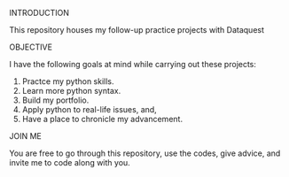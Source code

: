 INTRODUCTION

This repository houses my follow-up practice projects with Dataquest

OBJECTIVE

I have the following goals at mind while carrying out these projects:
1. Practce my python skills.
2. Learn more python syntax.
3. Build my portfolio.
4. Apply python to real-life issues, and,
5. Have a place to chronicle my advancement.

JOIN ME

You are free to go through this repository, use the codes, give advice, and invite me to code along with you.